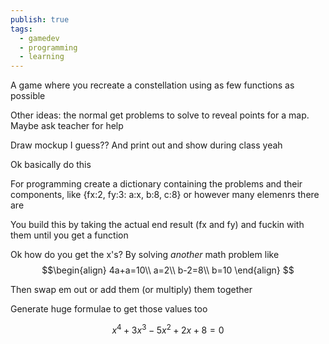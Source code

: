 ```yaml
---
publish: true
tags:
  - gamedev
  - programming
  - learning
---
```

A game where you recreate a constellation using as few functions as possible   
  
Other ideas: the normal get problems to solve to reveal points for a map. Maybe ask teacher for help  
  
Draw mockup I guess?? And print out and show during class yeah  
  
Ok basically do this  
  
For programming create a dictionary containing the problems and their components, like {fx:2, fy:3: a:x, b:8, c:8} or however many elemenrs there are   
  
You build this by taking the actual end result (fx and fy) and fuckin with them until you get a function  
  
Ok how do you get the x's? By solving *another* math problem like   
$$\begin{align}  
4a+a=10\\  
a=2\\  
b-2=8\\  
b=10  
\end{align}  
$$  
  
Then swap em out or add them (or multiply) them together  
  
Generate huge formulae to get those values too  
  
$$  
x^4+3x^3-5x^2+2x+8=0  
$$  
  
